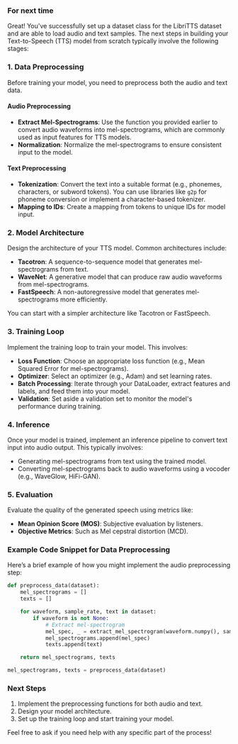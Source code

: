 ### For next time

Great! You've successfully set up a dataset class for the LibriTTS dataset and are able to load audio and text samples. The next steps in building your Text-to-Speech (TTS) model from scratch typically involve the following stages:

### 1. Data Preprocessing

Before training your model, you need to preprocess both the audio and text data.

#### Audio Preprocessing

- **Extract Mel-Spectrograms**: Use the function you provided earlier to convert audio waveforms into mel-spectrograms, which are commonly used as input features for TTS models.
- **Normalization**: Normalize the mel-spectrograms to ensure consistent input to the model.

#### Text Preprocessing

- **Tokenization**: Convert the text into a suitable format (e.g., phonemes, characters, or subword tokens). You can use libraries like `g2p` for phoneme conversion or implement a character-based tokenizer.
- **Mapping to IDs**: Create a mapping from tokens to unique IDs for model input.

### 2. Model Architecture

Design the architecture of your TTS model. Common architectures include:

- **Tacotron**: A sequence-to-sequence model that generates mel-spectrograms from text.
- **WaveNet**: A generative model that can produce raw audio waveforms from mel-spectrograms.
- **FastSpeech**: A non-autoregressive model that generates mel-spectrograms more efficiently.

You can start with a simpler architecture like Tacotron or FastSpeech.

### 3. Training Loop

Implement the training loop to train your model. This involves:

- **Loss Function**: Choose an appropriate loss function (e.g., Mean Squared Error for mel-spectrograms).
- **Optimizer**: Select an optimizer (e.g., Adam) and set learning rates.
- **Batch Processing**: Iterate through your DataLoader, extract features and labels, and feed them into your model.
- **Validation**: Set aside a validation set to monitor the model's performance during training.

### 4. Inference

Once your model is trained, implement an inference pipeline to convert text input into audio output. This typically involves:

- Generating mel-spectrograms from text using the trained model.
- Converting mel-spectrograms back to audio waveforms using a vocoder (e.g., WaveGlow, HiFi-GAN).

### 5. Evaluation

Evaluate the quality of the generated speech using metrics like:

- **Mean Opinion Score (MOS)**: Subjective evaluation by listeners.
- **Objective Metrics**: Such as Mel cepstral distortion (MCD).

### Example Code Snippet for Data Preprocessing

Here’s a brief example of how you might implement the audio preprocessing step:

```python
def preprocess_data(dataset):
    mel_spectrograms = []
    texts = []

    for waveform, sample_rate, text in dataset:
        if waveform is not None:
            # Extract mel-spectrogram
            mel_spec, _ = extract_mel_spectrogram(waveform.numpy(), sample_rate)
            mel_spectrograms.append(mel_spec)
            texts.append(text)

    return mel_spectrograms, texts

mel_spectrograms, texts = preprocess_data(dataset)
```

### Next Steps

1. Implement the preprocessing functions for both audio and text.
2. Design your model architecture.
3. Set up the training loop and start training your model.

Feel free to ask if you need help with any specific part of the process!
